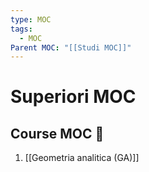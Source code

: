 ```yaml
---
type: MOC
tags:
  - MOC
Parent MOC: "[[Studi MOC]]"
---
```

# Superiori MOC

## Course MOC  📒
1. [[Geometria analitica (GA)]]
